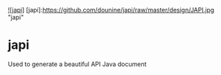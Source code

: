 [![japi]](http://japi.dounine.com)
[japi]:https://github.com/dounine/japi/raw/master/design/JAPI.jpg "japi"
# japi
Used to generate a beautiful API Java document 
